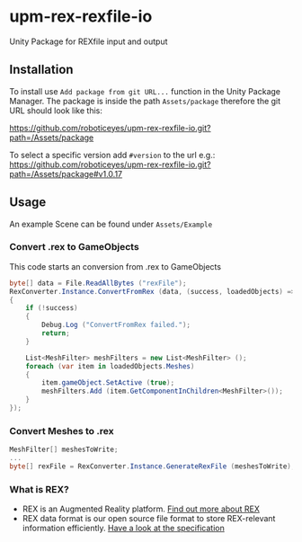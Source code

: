# upm-rex-rexfile-io
Unity Package for REXfile input and output

## Installation
To install use `Add package from git URL...` function in the Unity Package Manager.
The package is inside the path `Assets/package` therefore the git URL should look like this:

https://github.com/roboticeyes/upm-rex-rexfile-io.git?path=/Assets/package

To select a specific version add `#version` to the url
e.g.: https://github.com/roboticeyes/upm-rex-rexfile-io.git?path=/Assets/package#v1.0.17

## Usage
An example Scene can be found under `Assets/Example`

### Convert .rex to GameObjects
This code starts an conversion from .rex to GameObjects
``` C#
byte[] data = File.ReadAllBytes ("rexFile");
RexConverter.Instance.ConvertFromRex (data, (success, loadedObjects) =>
{
    if (!success)
    {
        Debug.Log ("ConvertFromRex failed.");
        return;
    }

    List<MeshFilter> meshFilters = new List<MeshFilter> ();
    foreach (var item in loadedObjects.Meshes)
    {
        item.gameObject.SetActive (true);
        meshFilters.Add (item.GetComponentInChildren<MeshFilter>());
    }
});
```

### Convert Meshes to .rex
``` C#
MeshFilter[] meshesToWrite;
...
byte[] rexFile = RexConverter.Instance.GenerateRexFile (meshesToWrite);
```

### What is REX?
- REX is an Augmented Reality platform. [Find out more about REX](https://github.com/roboticeyes/openrex)
- REX data format is our open source file format to store REX-relevant information efficiently. [Have a look at the specification](https://github.com/roboticeyes/openrex/blob/master/doc/rex-spec-v1.md)
